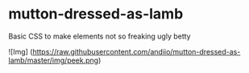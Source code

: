 mutton-dressed-as-lamb
======================

Basic CSS to make elements not so freaking ugly betty

![Img] (https://raw.githubusercontent.com/andiio/mutton-dressed-as-lamb/master/img/peek.png)
